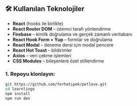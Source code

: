 ## 🛠 Kullanılan Teknolojiler

- **React** (hooks ile birlikte)
- **React Router DOM** – istemci tarafı yönlendirme
- **Firebase** – kimlik doğrulama ve gerçek zamanlı veritabanı
- **React Hook Form + Yup** – formlar ve doğrulama
- **React Modal** – deneme dersi için modal pencere
- **React Hot Toast** – bildirimler
- **Axios** – veri çekme işlemleri
- **CSS Modules** – bileşenlere özel stillendirme

### 1. Repoyu klonlayın:

```bash
git https://github.com/ferhatipek/petlove.git
cd learnlingo
npm install
npm run dev

